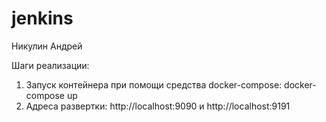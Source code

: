 # jenkins

Никулин Андрей

Шаги реализации:

1. Запуск контейнера при помощи средства docker-compose:
docker-compose up 
2. Адреса развертки: http://localhost:9090 и http://localhost:9191
